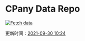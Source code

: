 # CPany Data Repo

[![Fetch data](https://github.com/yjl9903/CPany/actions/workflows/fetch.yml/badge.svg)](https://github.com/yjl9903/CPany/actions/workflows/fetch.yml)

<!-- START_SECTION: update_time -->
更新时间：[2021-09-30 10:24](https://www.timeanddate.com/worldclock/fixedtime.html?msg=Fetch+data&iso=20210930T102404&p1=237)
<!-- END_SECTION: update_time -->
